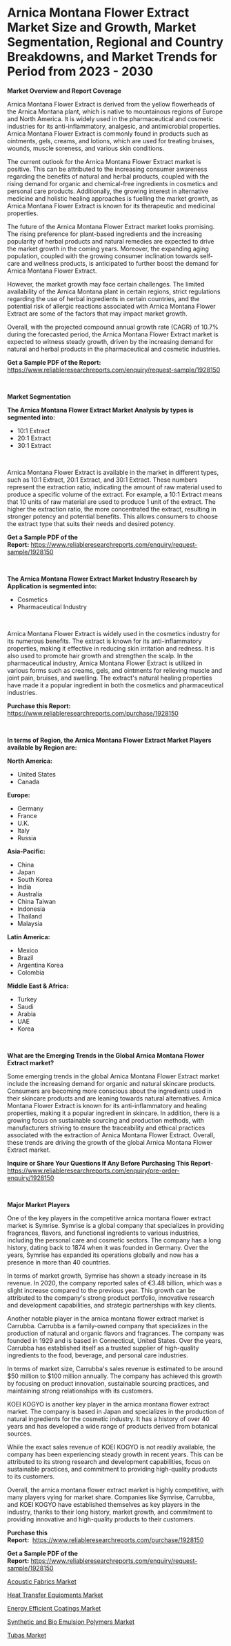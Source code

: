 <p><h1>Arnica Montana Flower Extract Market Size and Growth, Market Segmentation, Regional and Country Breakdowns, and Market Trends for Period from 2023 -  2030</h1></p><p><strong>Market Overview and Report Coverage</strong></p>
<p><p>Arnica Montana Flower Extract is derived from the yellow flowerheads of the Arnica Montana plant, which is native to mountainous regions of Europe and North America. It is widely used in the pharmaceutical and cosmetic industries for its anti-inflammatory, analgesic, and antimicrobial properties. Arnica Montana Flower Extract is commonly found in products such as ointments, gels, creams, and lotions, which are used for treating bruises, wounds, muscle soreness, and various skin conditions.</p><p>The current outlook for the Arnica Montana Flower Extract market is positive. This can be attributed to the increasing consumer awareness regarding the benefits of natural and herbal products, coupled with the rising demand for organic and chemical-free ingredients in cosmetics and personal care products. Additionally, the growing interest in alternative medicine and holistic healing approaches is fuelling the market growth, as Arnica Montana Flower Extract is known for its therapeutic and medicinal properties.</p><p>The future of the Arnica Montana Flower Extract market looks promising. The rising preference for plant-based ingredients and the increasing popularity of herbal products and natural remedies are expected to drive the market growth in the coming years. Moreover, the expanding aging population, coupled with the growing consumer inclination towards self-care and wellness products, is anticipated to further boost the demand for Arnica Montana Flower Extract.</p><p>However, the market growth may face certain challenges. The limited availability of the Arnica Montana plant in certain regions, strict regulations regarding the use of herbal ingredients in certain countries, and the potential risk of allergic reactions associated with Arnica Montana Flower Extract are some of the factors that may impact market growth.</p><p>Overall, with the projected compound annual growth rate (CAGR) of 10.7% during the forecasted period, the Arnica Montana Flower Extract market is expected to witness steady growth, driven by the increasing demand for natural and herbal products in the pharmaceutical and cosmetic industries.</p></p>
<p><strong>Get a Sample PDF of the Report:</strong> <a href="https://www.reliableresearchreports.com/enquiry/request-sample/1928150">https://www.reliableresearchreports.com/enquiry/request-sample/1928150</a></p>
<p>&nbsp;</p>
<p><strong>Market Segmentation</strong></p>
<p><strong>The Arnica Montana Flower Extract Market Analysis by types is segmented into:</strong></p>
<p><ul><li>10:1 Extract</li><li>20:1 Extract</li><li>30:1 Extract</li></ul></p>
<p>&nbsp;</p>
<p><p>Arnica Montana Flower Extract is available in the market in different types, such as 10:1 Extract, 20:1 Extract, and 30:1 Extract. These numbers represent the extraction ratio, indicating the amount of raw material used to produce a specific volume of the extract. For example, a 10:1 Extract means that 10 units of raw material are used to produce 1 unit of the extract. The higher the extraction ratio, the more concentrated the extract, resulting in stronger potency and potential benefits. This allows consumers to choose the extract type that suits their needs and desired potency.</p></p>
<p><strong>Get a Sample PDF of the Report:</strong>&nbsp;<a href="https://www.reliableresearchreports.com/enquiry/request-sample/1928150">https://www.reliableresearchreports.com/enquiry/request-sample/1928150</a></p>
<p>&nbsp;</p>
<p><strong>The Arnica Montana Flower Extract Market Industry Research by Application is segmented into:</strong></p>
<p><ul><li>Cosmetics</li><li>Pharmaceutical Industry</li></ul></p>
<p>&nbsp;</p>
<p><p>Arnica Montana Flower Extract is widely used in the cosmetics industry for its numerous benefits. The extract is known for its anti-inflammatory properties, making it effective in reducing skin irritation and redness. It is also used to promote hair growth and strengthen the scalp. In the pharmaceutical industry, Arnica Montana Flower Extract is utilized in various forms such as creams, gels, and ointments for relieving muscle and joint pain, bruises, and swelling. The extract's natural healing properties have made it a popular ingredient in both the cosmetics and pharmaceutical industries.</p></p>
<p><strong>Purchase this Report:</strong>&nbsp; <a href="https://www.reliableresearchreports.com/purchase/1928150">https://www.reliableresearchreports.com/purchase/1928150</a></p>
<p>&nbsp;</p>
<p><strong>In terms of Region, the Arnica Montana Flower Extract Market Players available by Region are:</strong></p>
<p>
    <p> <strong> North America: </strong>
        <ul>
            <li>United States</li>
            <li>Canada</li>
        </ul>
        </p> 
    <p> <strong> Europe: </strong>
        <ul>
            <li>Germany</li>
            <li>France</li>
            <li>U.K.</li>
            <li>Italy</li>
            <li>Russia</li>
        </ul>
        </p> 
    <p> <strong> Asia-Pacific: </strong>
        <ul>
            <li>China</li>
            <li>Japan</li>
            <li>South Korea</li>
            <li>India</li>
            <li>Australia</li>
            <li>China Taiwan</li>
            <li>Indonesia</li>
            <li>Thailand</li>
            <li>Malaysia</li>
        </ul>
        </p> 
    <p> <strong> Latin America: </strong>
        <ul>
            <li>Mexico</li>
            <li>Brazil</li>
            <li>Argentina Korea</li>
            <li>Colombia</li>
        </ul>
        </p> 
    <p> <strong> Middle East & Africa: </strong>
        <ul>
            <li>Turkey</li>
            <li>Saudi</li>
            <li>Arabia</li>
            <li>UAE</li>
            <li>Korea</li>
        </ul>
    </p>
    </p>
<p>&nbsp;</p>
<p><strong>What are the Emerging Trends in the Global Arnica Montana Flower Extract market?</strong></p>
<p><p>Some emerging trends in the global Arnica Montana Flower Extract market include the increasing demand for organic and natural skincare products. Consumers are becoming more conscious about the ingredients used in their skincare products and are leaning towards natural alternatives. Arnica Montana Flower Extract is known for its anti-inflammatory and healing properties, making it a popular ingredient in skincare. In addition, there is a growing focus on sustainable sourcing and production methods, with manufacturers striving to ensure the traceability and ethical practices associated with the extraction of Arnica Montana Flower Extract. Overall, these trends are driving the growth of the global Arnica Montana Flower Extract market.</p></p>
<p><strong>Inquire or Share Your Questions If Any Before Purchasing This Report</strong>- <a href="https://www.reliableresearchreports.com/enquiry/pre-order-enquiry/1928150">https://www.reliableresearchreports.com/enquiry/pre-order-enquiry/1928150</a></p>
<p>&nbsp;</p>
<p><strong>Major Market Players</strong></p>
<p><p>One of the key players in the competitive arnica montana flower extract market is Symrise. Symrise is a global company that specializes in providing fragrances, flavors, and functional ingredients to various industries, including the personal care and cosmetic sectors. The company has a long history, dating back to 1874 when it was founded in Germany. Over the years, Symrise has expanded its operations globally and now has a presence in more than 40 countries.</p><p>In terms of market growth, Symrise has shown a steady increase in its revenue. In 2020, the company reported sales of €3.48 billion, which was a slight increase compared to the previous year. This growth can be attributed to the company's strong product portfolio, innovative research and development capabilities, and strategic partnerships with key clients.</p><p>Another notable player in the arnica montana flower extract market is Carrubba. Carrubba is a family-owned company that specializes in the production of natural and organic flavors and fragrances. The company was founded in 1929 and is based in Connecticut, United States. Over the years, Carrubba has established itself as a trusted supplier of high-quality ingredients to the food, beverage, and personal care industries.</p><p>In terms of market size, Carrubba's sales revenue is estimated to be around $50 million to $100 million annually. The company has achieved this growth by focusing on product innovation, sustainable sourcing practices, and maintaining strong relationships with its customers.</p><p>KOEI KOGYO is another key player in the arnica montana flower extract market. The company is based in Japan and specializes in the production of natural ingredients for the cosmetic industry. It has a history of over 40 years and has developed a wide range of products derived from botanical sources.</p><p>While the exact sales revenue of KOEI KOGYO is not readily available, the company has been experiencing steady growth in recent years. This can be attributed to its strong research and development capabilities, focus on sustainable practices, and commitment to providing high-quality products to its customers.</p><p>Overall, the arnica montana flower extract market is highly competitive, with many players vying for market share. Companies like Symrise, Carrubba, and KOEI KOGYO have established themselves as key players in the industry, thanks to their long history, market growth, and commitment to providing innovative and high-quality products to their customers.</p></p>
<p><strong>Purchase this Report:</strong>&nbsp;&nbsp;<a href="https://www.reliableresearchreports.com/purchase/1928150">https://www.reliableresearchreports.com/purchase/1928150</a></p>
<p></p>
<p><strong>Get a Sample PDF of the Report:</strong>&nbsp;<a href="https://www.reliableresearchreports.com/enquiry/request-sample/1928150">https://www.reliableresearchreports.com/enquiry/request-sample/1928150</a></p>
<p><p><a href="https://github.com/Chiragrp23/Market-Research-Report-List-1/blob/main/acoustic-fabrics-market.md">Acoustic Fabrics Market</a></p><p><a href="https://github.com/Chiragrp22/Market-Research-Report-List-1/blob/main/heat-transfer-equipments-market.md">Heat Transfer Equipments Market</a></p><p><a href="https://medium.com/@rfadda741254/energy-efficient-coatings-market-analysis-its-cagr-market-segmentation-and-global-industry-39ed11a8a92c">Energy Efficient Coatings Market</a></p><p><a href="https://medium.com/@azadyoi012547/analyzing-synthetic-and-bio-emulsion-polymers-market-global-industry-perspective-and-forecast-2075167e30d0">Synthetic and Bio Emulsion Polymers Market</a></p><p><a href="https://www.linkedin.com/pulse/tubas-market-size-share-amp-trends-analysis-report-application-0ba6c/">Tubas Market</a></p></p>